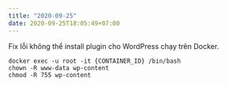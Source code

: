 ```yaml
---
title: "2020-09-25"
date: 2020-09-25T18:05:49+07:00
---
```


Fix lỗi không thể install plugin cho WordPress chạy trên Docker.

```
docker exec -u root -it {CONTAINER_ID} /bin/bash
chown -R www-data wp-content
chmod -R 755 wp-content
```
